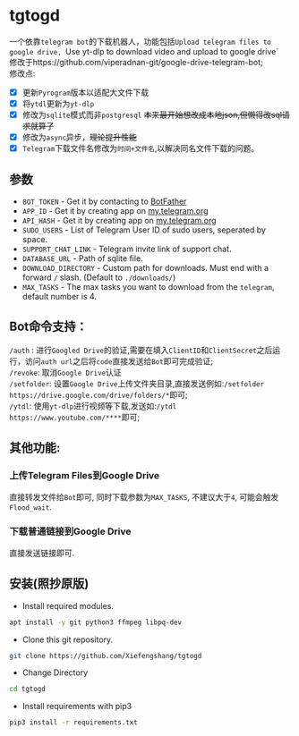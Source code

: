 # tgtogd
一个依靠`telegram bot`的下载机器人，功能包括`Upload telegram files to google drive, `Use yt-dlp to download video and upload to google drive`  
修改于https://github.com/viperadnan-git/google-drive-telegram-bot;  
修改点:
- [X] 更新`Pyrogram`版本以适配大文件下载
- [X] 将`ytdl`更新为`yt-dlp`
- [X] 修改为`sqlite`模式而非`postgresql` ~~本来最开始想改成本地json,但懒得改sql请求就算了~~
- [X] 修改为`async`异步，~~理论提升性能~~
- [X] `Telegram`下载文件名修改为`时间+文件名`,以解决同名文件下载的问题。
## 参数
- `BOT_TOKEN` - Get it by contacting to [BotFather](https://t.me/botfather)
- `APP_ID` - Get it by creating app on [my.telegram.org](https://my.telegram.org/apps)
- `API_HASH` - Get it by creating app on [my.telegram.org](https://my.telegram.org/apps)
- `SUDO_USERS` - List of Telegram User ID of sudo users, seperated by space.
- `SUPPORT_CHAT_LINK` - Telegram invite link of support chat.
- `DATABASE_URL` - Path of sqlite file.
- `DOWNLOAD_DIRECTORY` - Custom path for downloads. Must end with a forward `/` slash. (Default to `./downloads/`)
- `MAX_TASKS` - The max tasks you want to download from the `telegram`, default number is 4.
## Bot命令支持：
`/auth` : 进行`Googled Drive`的验证,需要在填入`ClientID`和`ClientSecret`之后运行，访问`auth url`之后将`code`直接发送给`Bot`即可完成验证;  
`/revoke`: 取消`Google Drive`认证  
`/setfolder`: 设置`Google Drive`上传文件夹目录,直接发送例如:`/setfolder https://drive.google.com/drive/folders/*`即可;  
`/ytdl`: 使用`yt-dlp`进行视频等下载,发送如:`/ytdl https://www.youtube.com/****`即可;
## 其他功能:
### 上传Telegram Files到Google Drive
直接转发文件给`Bot`即可, 同时下载参数为`MAX_TASKS`, 不建议大于`4`, 可能会触发`Flood_wait`.
### 下载普通链接到Google Drive
直接发送链接即可.
## 安装(照抄原版)
- Install required modules.
```sh
apt install -y git python3 ffmpeg libpq-dev
```
- Clone this git repository.
```sh 
git clone https://github.com/Xiefengshang/tgtogd
```
- Change Directory
```sh 
cd tgtogd
```
- Install requirements with pip3
```sh 
pip3 install -r requirements.txt
